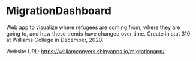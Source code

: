 # MigrationDashboard

Web app to visualize where refugees are coming from, where they are going to, and how these trends have changed over time. Create in stat 310 at Williams College in December, 2020. 

Website URL:
https://williamconyers.shinyapps.io/migrationapp/
